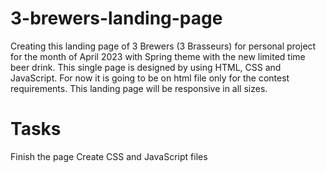 # 3-brewers-landing-page
Creating this landing page of 3 Brewers (3 Brasseurs) for personal project for the month of April 2023 with Spring theme with the new limited time beer drink. This single page is designed by using HTML, CSS and JavaScript. For now it is going to be on html file only for the contest requirements. This landing page will be responsive in all sizes.

# Tasks
Finish the page
Create CSS and JavaScript files 

